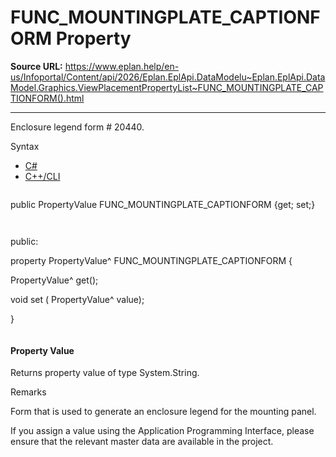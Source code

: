# FUNC_MOUNTINGPLATE_CAPTIONFORM Property

**Source URL:** https://www.eplan.help/en-us/Infoportal/Content/api/2026/Eplan.EplApi.DataModelu~Eplan.EplApi.DataModel.Graphics.ViewPlacementPropertyList~FUNC_MOUNTINGPLATE_CAPTIONFORM().html

---

Enclosure legend form # 20440.

Syntax

- [C#](#i-syntax-CS)
- [C++/CLI](#i-syntax-CPP2005)

```
```
public PropertyValue FUNC_MOUNTINGPLATE_CAPTIONFORM {get; set;}
```
```

```
```
public:

property PropertyValue^ FUNC_MOUNTINGPLATE_CAPTIONFORM {

   PropertyValue^ get();

   void set (    PropertyValue^ value);

}
```
```

#### Property Value

Returns property value of type System.String.

Remarks

Form that is used to generate an enclosure legend for the mounting panel.

If you assign a value using the Application Programming Interface, please ensure that the relevant master data are available in the project.
